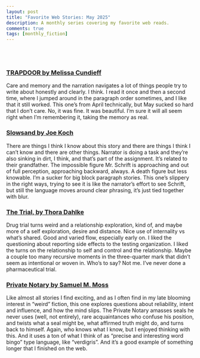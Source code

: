 ```yaml
---
layout: post
title: "Favorite Web Stories: May 2025"
description: A monthly series covering my favorite web reads.
comments: true
tags: [monthly_fiction]
---
```

<br>
<br>
<h3><a href="https://thediagram.com/25_1/cundieff.html">TRAPDOOR by Melissa Cundieff</a></h3>
Care and memory and the narration navigates a lot of things people try to write about honestly and clearly. I think. I read it once and then a second time, where I jumped around in the paragraph order sometimes, and I like that it still worked. This one’s from April technically, but May sucked so hard that I don’t care. No, it was fine. It was beautiful. I’m sure it will all seem right when I’m remembering it, taking the memory as real.

<h3><a href="https://www.ergot.press/authors/Joe_Koch/Slowsand">Slowsand by Joe Koch</a></h3>
There are things I think I know about this story and there are things I think I can’t know and there are other things. Narrator is doing a task and they’re also sinking in dirt, I think, and that’s part of the assignment. It’s related to their grandfather. The impossible figure Mr. Schrift is approaching and out of full perception, approaching backward, always. A death figure but less knowable. I’m a sucker for big block paragraph stories. This one’s slippery in the right ways, trying to see it is like the narrator’s effort to see Schrift, but still the language moves around clear phrasing, it’s just tied together with blur. 

<h3><a href="https://www.barrelhousemag.com/online-lit/the-trial-by-thora-dahlke">The Trial, by Thora Dahlke</a></h3>
Drug trial turns weird and a relationship exploration, kind of, and maybe more of a self exploration, desire and distance. Nice use of internality vs what’s shared. Good and varied flow, especially early on. I liked the questioning about reporting side effects to the testing organization. I liked the turns on the relationship to self and control and the relationship. Maybe a couple too many recursive moments in the three-quarter mark that didn’t seem as intentional or woven in. Who’s to say? Not me. I’ve never done a pharmaceutical trial.

<h3><a href="https://www.seizethepress.com/2025/03/29/private-notary-stp12/">Private Notary by Samuel M. Moss</a></h3>
Like almost all stories I find exciting, and as I often find in my late blooming interest in “weird” fiction, this one explores questions about reliability, intent and influence, and how the mind slips. The Private Notary amasses seals he never uses (well, not entirely), rare acquaintances who confuse his position, and twists what a seal might be, what affirmed truth might do, and turns back to himself. Again, who knows what I know, but I enjoyed thinking with this. And it uses a ton of what I think of as “precise and interesting word bingo” type language, like “verdigris”. And it’s a good example of something longer that I finished on the web. 
